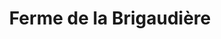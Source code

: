 ---
title: "Ferme de la Brigaudière"
url: /pruniers-en-sologne/ferme-de-la-brigaudiere/
shop: ferme
---